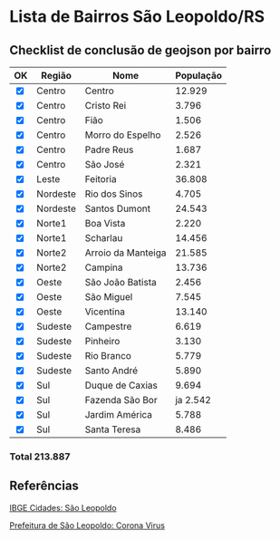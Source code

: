 # Lista de Bairros São Leopoldo/RS

## Checklist de conclusão de geojson por bairro

| OK | Região  | Nome |  População |
|-------|---------|------|------------|
|<input type="checkbox" checked>| Centro|   Centro	         |   12.929
|<input type="checkbox" checked>| Centro	 |   Cristo Rei	     |   3.796
|<input type="checkbox" checked>| Centro	 |   Fião	           | 1.506
|<input type="checkbox" checked>| Centro	 |   Morro do Espelho|	2.526
|<input type="checkbox" checked>| Centro	 |   Padre Reus	     |   1.687
|<input type="checkbox" checked>| Centro	 |   São José	       | 2.321
|<input type="checkbox" checked>| Leste	  |  Feitoria	        |36.808
|<input type="checkbox" checked>| Nordeste|	Rio dos Sinos	    |4.705
|<input type="checkbox" checked>| Nordeste|	Santos Dumont	    |24.543
|<input type="checkbox" checked>| Norte1  |	Boa Vista	        |2.220
|<input type="checkbox" checked>| Norte1	 |   Scharlau	       | 14.456
|<input type="checkbox" checked>| Norte2  |    Arroio da Manteiga|	21.585
|<input type="checkbox" checked>| Norte2	 |   Campina	        |    13.736
|<input type="checkbox" checked>| Oeste	  |  São João Batista	|2.456
|<input type="checkbox" checked>| Oeste	  |  São Miguel	      |  7.545
|<input type="checkbox" checked>| Oeste	  |  Vicentina	       | 13.140
|<input type="checkbox" checked>| Sudeste	|    Campestre	     |   6.619
|<input type="checkbox" checked>| Sudeste	|    Pinheiro	      |  3.130
|<input type="checkbox" checked>| Sudeste	|    Rio Branco	    |    5.779
|<input type="checkbox" checked>| Sudeste	|    Santo André	   |     5.890
|<input type="checkbox" checked>| Sul	    |    Duque de Caxias|	    9.694
|<input type="checkbox" checked>| Sul	    |    Fazenda São Bor|ja	2.542
|<input type="checkbox" checked>| Sul	    |    Jardim América	|    5.788
|<input type="checkbox" checked>| Sul	    |    Santa Teresa	  |  8.486
### Total		213.887

## Referências
[IBGE Cidades: São Leopoldo](https://cidades.ibge.gov.br/brasil/rs/sao-leopoldo/)

[Prefeitura de São Leopoldo: Corona Virus](https://www.saoleopoldo.rs.gov.br/coronavirus/)
